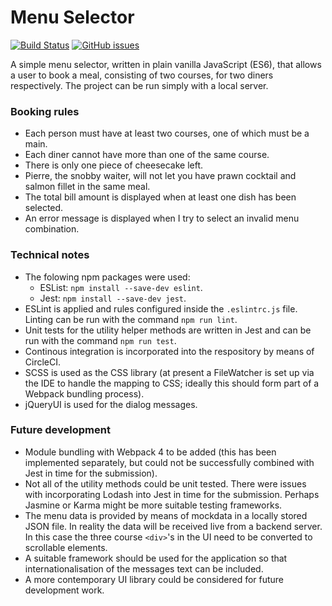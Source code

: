 # Menu Selector

[![Build Status](https://circleci.com/gh/Carla-de-Beer/Menu-Selector.png?&style=shield&circle-token=:circle-token)](https://circleci.com/gh/Carla-de-Beer/Matrix-Library)
[![GitHub issues](https://img.shields.io/github/issues/Carla-de-Beer/Menu-Selector.svg?style=flat-square)](https://github.com/Carla-de-Beer/Menu-Selector/issues)

A simple menu selector, written in plain vanilla JavaScript (ES6), that allows a user to book a meal, consisting of two courses, for two diners respectively. The project can be run simply with a local server.

### Booking rules

- Each person must have at least two courses, one of which must be a main.
- Each diner cannot have more than one of the same course.
- There is only one piece of cheesecake left.
- Pierre, the snobby waiter, will not let you have prawn cocktail and salmon fillet in the same meal.
- The total bill amount is displayed when at least one dish has been selected.
- An error message is displayed when I try to select an invalid menu combination.

### Technical notes

- The folowing npm packages were used:
  - ESList: `npm install --save-dev eslint`.
  - Jest: `npm install --save-dev jest`.
- ESLint is applied and rules configured inside the `.eslintrc.js` file. Linting can be run with the command `npm run lint`.
- Unit tests for the utility helper methods are written in Jest and can be run with the command `npm run test`.
- Continous integration is incorporated into the respository by means of CircleCI.
- SCSS is used as the CSS library (at present a FileWatcher is set up via the IDE to handle the mapping to CSS; ideally this should form part of a Webpack bundling process).
- jQueryUI is used for the dialog messages.

### Future development

- Module bundling with Webpack 4 to be added (this has been implemented separately, but could not be successfully combined with Jest in time for the submission).
- Not all of the utility methods could be unit tested. There were issues with incorporating Lodash into Jest in time for the submission. Perhaps Jasmine or Karma might be more suitable testing frameworks.
- The menu data is provided by means of mockdata in a locally stored JSON file. In reality the data will be received live from a backend server. In this case the three course `<div>`'s in the UI need to be converted to scrollable elements.
- A suitable framework should be used for the application so that internationalisation of the messages text can be included.
- A more contemporary UI library could be considered for future development work.
